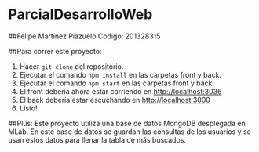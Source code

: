 # ParcialDesarrolloWeb

##Felipe Martinez Piazuelo
Codigo: 201328315


##Para correr este proyecto:
1. Hacer ```git clone``` del repositorio.
2. Ejecutar el comando ```npm install``` en las carpetas front y back.
3. Ejecutar el comando ```npm start``` en las carpetas front y back.
4. El front debería ahora estar corriendo en [http://localhost:3036](http://localhost:3036)
5. El back debería estar escuchando en [http://localhost:3000](http://localhost:3000)
6. Listo!

##Plus:
Este proyecto utiliza una base de datos MongoDB desplegada en MLab. En este base de datos se guardan las consultas de los usuarios y se usan estos datos para llenar la tabla de más buscados.
